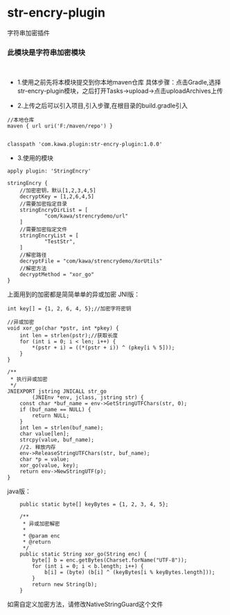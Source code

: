 # str-encry-plugin
字符串加密插件


### 此模块是字符串加密模块
<br/>

+ 1.使用之前先将本模块提交到你本地maven仓库
具体步骤：点击Gradle,选择str-encry-plugin模块，之后打开Tasks->upload->点击uploadArchives上传

+ 2.上传之后可以引入项目,引入步骤,在根目录的build.gradle引入
```
//本地仓库
maven { url uri('F:/maven/repo') }


classpath 'com.kawa.plugin:str-encry-plugin:1.0.0'
```

+ 3.使用的模块
```
apply plugin: 'StringEncry'

stringEncry {
    //加密密钥，默认[1,2,3,4,5]
    decryptKey = [1,2,6,4,5]
    //需要加密指定目录
    stringEncryDirList = [
            "com/kawa/strencrydemo/url"
    ]
    //需要加密指定文件
    stringEncryList = [
            "TestStr",
    ]
    //解密路径
    decryptFile = "com/kawa/strencrydemo/XorUtils"
    //解密方法
    decryptMethod = "xor_go"
}
```

上面用到的加密都是简简单单的异或加密
JNI版：
```
int key[] = {1, 2, 6, 4, 5};//加密字符密钥

//异或加密
void xor_go(char *pstr, int *pkey) {
    int len = strlen(pstr);//获取长度
    for (int i = 0; i < len; i++) {
        *(pstr + i) = ((*(pstr + i)) ^ (pkey[i % 5]));
    }
}

/**
 * 执行异或加密
 */
JNIEXPORT jstring JNICALL str_go
        (JNIEnv *env, jclass, jstring str) {
    const char *buf_name = env->GetStringUTFChars(str, 0);
    if (buf_name == NULL) {
        return NULL;
    }
    int len = strlen(buf_name);
    char value[len];
    strcpy(value, buf_name);
    //2. 释放内存
    env->ReleaseStringUTFChars(str, buf_name);
    char *p = value;
    xor_go(value, key);
    return env->NewStringUTF(p);
}

```

java版：
```
    public static byte[] keyBytes = {1, 2, 3, 4, 5};

    /**
     * 异或加密解密
     *
     * @param enc
     * @return
     */
    public static String xor_go(String enc) {
        byte[] b = enc.getBytes(Charset.forName("UTF-8"));
        for (int i = 0; i < b.length; i++) {
            b[i] = (byte) (b[i] ^ (keyBytes[i % keyBytes.length]));
        }
        return new String(b);
    }
```
如需自定义加密方法，请修改NativeStringGuard这个文件
